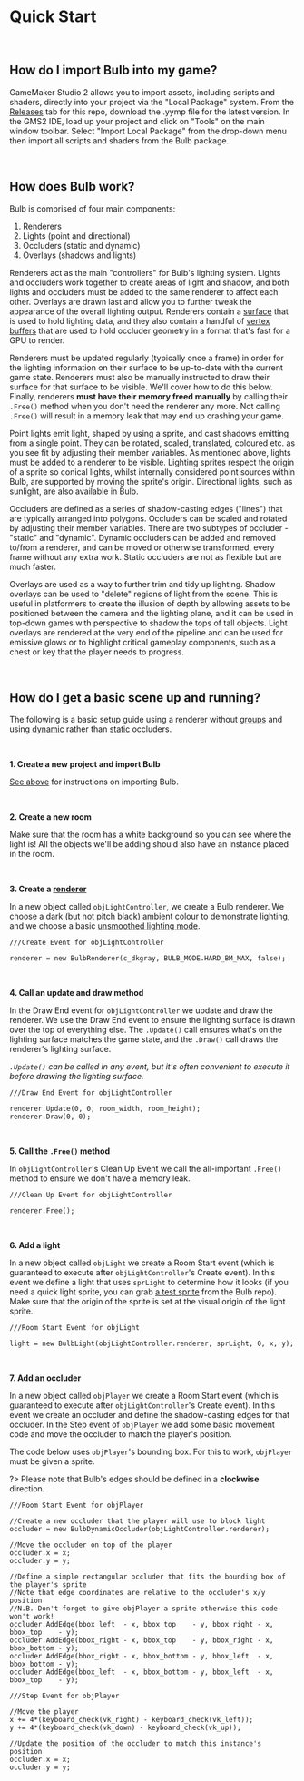# Quick Start

&nbsp;

## How do I import Bulb into my game?

GameMaker Studio 2 allows you to import assets, including scripts and shaders, directly into your project via the "Local Package" system. From the [Releases](https://github.com/JujuAdams/bulb/releases) tab for this repo, download the .yymp file for the latest version. In the GMS2 IDE, load up your project and click on "Tools" on the main window toolbar. Select "Import Local Package" from the drop-down menu then import all scripts and shaders from the Bulb package.

&nbsp;

## How does Bulb work?

Bulb is comprised of four main components:

1. Renderers
2. Lights (point and directional)
3. Occluders (static and dynamic)
4. Overlays (shadows and lights)

Renderers act as the main "controllers" for Bulb's lighting system. Lights and occluders work together to create areas of light and shadow, and both lights and occluders must be added to the same renderer to affect each other. Overlays are drawn last and allow you to further tweak the appearance of the overall lighting output. Renderers contain a [surface](https://manual.yoyogames.com/GameMaker_Language/GML_Reference/Drawing/Surfaces/Surfaces.htm) that is used to hold lighting data, and they also contain a handful of [vertex buffers](https://manual.yoyogames.com/Additional_Information/Guide_To_Primitives_And_Vertex_Building.htm) that are used to hold occluder geometry in a format that's fast for a GPU to render.

Renderers must be updated regularly (typically once a frame) in order for the lighting information on their surface to be up-to-date with the current game state. Renderers must also be manually instructed to draw their surface for that surface to be visible. We'll cover how to do this below. Finally, renderers **must have their memory freed manually** by calling their `.Free()` method when you don't need the renderer any more. Not calling `.Free()` will result in a memory leak that may end up crashing your game.

Point lights emit light, shaped by using a sprite, and cast shadows emitting from a single point. They can be rotated, scaled, translated, coloured etc. as you see fit by adjusting their member variables. As mentioned above, lights must be added to a renderer to be visible. Lighting sprites respect the origin of a sprite so conical lights, whilst internally considered point sources within Bulb, are supported by moving the sprite's origin. Directional lights, such as sunlight, are also available in Bulb.

Occluders are defined as a series of shadow-casting edges ("lines") that are typically arranged into polygons. Occluders can be scaled and rotated by adjusting their member variables. There are two subtypes of occluder - "static" and "dynamic". Dynamic occluders can be added and removed to/from a renderer, and can be moved or otherwise transformed, every frame without any extra work. Static occluders are not as flexible but are much faster.

Overlays are used as a way to further trim and tidy up lighting. Shadow overlays can be used to "delete" regions of light from the scene. This is useful in platformers to create the illusion of depth by allowing assets to be positioned between the camera and the lighting plane, and it can be used in top-down games with perspective to shadow the tops of tall objects. Light overlays are rendered at the very end of the pipeline and can be used for emissive glows or to highlight critical gameplay components, such as a chest or key that the player needs to progress.

&nbsp;

## How do I get a basic scene up and running?

The following is a basic setup guide using a renderer without [groups](GML-Functions#bulbrendererwithgroupsambientcolour-mode-smooth-maxgroups-constructor) and using [dynamic](GML-Functions#bulbdynamicoccluderrenderer-constructor) rather than [static](GML-Functions#bulbstaticoccluderrenderer-constructor) occluders.

&nbsp;

**1. Create a new project and import Bulb**

[See above](Setting-Up#how-do-i-import-bulb-into-my-game) for instructions on importing Bulb.

&nbsp;

**2. Create a new room**

Make sure that the room has a white background so you can see where the light is! All the objects we'll be adding should also have an instance placed in the room.

&nbsp;

**3. Create a [renderer](GML-Functions#bulbrendererambientcolour-mode-smooth-constructor)**

In a new object called `objLightController`, we create a Bulb renderer. We choose a dark (but not pitch black) ambient colour to demonstrate lighting, and we choose a basic [unsmoothed lighting mode](GML-Functions#bulbrendererambientcolour-mode-smooth-constructor).

```GML
///Create Event for objLightController

renderer = new BulbRenderer(c_dkgray, BULB_MODE.HARD_BM_MAX, false);
```

&nbsp;

**4. Call an update and draw method**

In the Draw End event for `objLightController` we update and draw the renderer. We use the Draw End event to ensure the lighting surface is drawn over the top of everything else. The `.Update()` call ensures what's on the lighting surface matches the game state, and the `.Draw()` call draws the renderer's lighting surface.

*`.Update()` can be called in any event, but it's often convenient to execute it before drawing the lighting surface.*

```GML
///Draw End Event for objLightController

renderer.Update(0, 0, room_width, room_height);
renderer.Draw(0, 0);
```

&nbsp;

**5. Call the `.Free()` method**

In `objLightController`'s Clean Up Event we call the all-important `.Free()` method to ensure we don't have a memory leak.

```GML
///Clean Up Event for objLightController

renderer.Free();
```

&nbsp;

**6. Add a light**

In a new object called `objLight` we create a Room Start event (which is guaranteed to execute after `objLightController`'s Create event). In this event we define a light that uses `sprLight` to determine how it looks (if you need a quick light sprite, you can grab [a test sprite](https://github.com/JujuAdams/Bulb/blob/master/sprites/sLight512/719fe171-a783-4aae-9fda-bdd9933d9ae4.png) from the Bulb repo). Make sure that the origin of the sprite is set at the visual origin of the light sprite.

```GML
///Room Start Event for objLight

light = new BulbLight(objLightController.renderer, sprLight, 0, x, y);
```

&nbsp;

**7. Add an occluder**

In a new object called `objPlayer` we create a Room Start event (which is guaranteed to execute after `objLightController`'s Create event). In this event we create an occluder and define the shadow-casting edges for that occluder. In the Step event of `objPlayer` we add some basic movement code and move the occluder to match the player's position.

The code below uses `objPlayer`'s bounding box. For this to work, `objPlayer` must be given a sprite.

?> Please note that Bulb's edges should be defined in a **clockwise** direction.

```GML
///Room Start Event for objPlayer

//Create a new occluder that the player will use to block light
occluder = new BulbDynamicOccluder(objLightController.renderer);

//Move the occluder on top of the player
occluder.x = x;
occluder.y = y;

//Define a simple rectangular occluder that fits the bounding box of the player's sprite
//Note that edge coordinates are relative to the occluder's x/y position
//N.B. Don't forget to give objPlayer a sprite otherwise this code won't work!
occluder.AddEdge(bbox_left  - x, bbox_top    - y, bbox_right - x, bbox_top    - y);
occluder.AddEdge(bbox_right - x, bbox_top    - y, bbox_right - x, bbox_bottom - y);
occluder.AddEdge(bbox_right - x, bbox_bottom - y, bbox_left  - x, bbox_bottom - y);
occluder.AddEdge(bbox_left  - x, bbox_bottom - y, bbox_left  - x, bbox_top    - y);
```

```GML
///Step Event for objPlayer

//Move the player
x += 4*(keyboard_check(vk_right) - keyboard_check(vk_left));
y += 4*(keyboard_check(vk_down) - keyboard_check(vk_up));

//Update the position of the occluder to match this instance's position
occluder.x = x;
occluder.y = y;
```